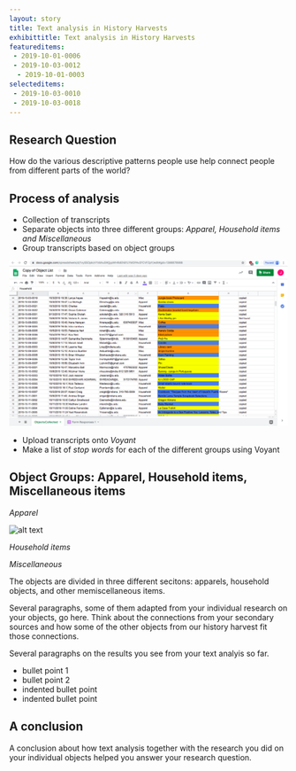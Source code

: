 ```yaml
---
layout: story
title: Text analysis in History Harvests
exhibittitle: Text analysis in History Harvests
featureditems:
 - 2019-10-01-0006
 - 2019-10-03-0012
  - 2019-10-01-0003
selecteditems:
 - 2019-10-03-0010
 - 2019-10-03-0018
---
```


## Research Question

How do the various descriptive patterns people use help connect people from different parts of the world? 

## Process of analysis

- Collection of transcripts
- Separate objects into three different groups: *Apparel, Household items and Miscellaneous*
- Group transcripts based on object groups

![alt text](https://github.com/H301HistoryHarvest/H301HistoryHarvest/blob/master/assets/images/ExcelScreenshot.png "Excel Screen Capture")

- Upload transcripts onto *Voyant*
- Make a list of *stop words* for each of the different groups using Voyant


## Object Groups: Apparel, Household items, Miscellaneous items

*Apparel*

![alt text](https://h301historyharvest.github.io/H301HistoryHarvest/assets/images/voyant.png "Voyant Screen Capture")

*Household items*

*Miscellaneous*


The objects are divided in three different secitons: apparels, household objects, and other memiscellaneous items. 

Several paragraphs, some of them adapted from your individual research on your objects, go here. Think about the connections from your secondary sources and how some of the other objects from our history harvest fit those connections.

Several paragraphs on the results you see from your text analyis so far.

- bullet point 1 
- bullet point 2
 - indented bullet point
 - indented bullet point


## A conclusion

A conclusion about how text analysis together with the research you did on your individual objects helped you answer your research question.

